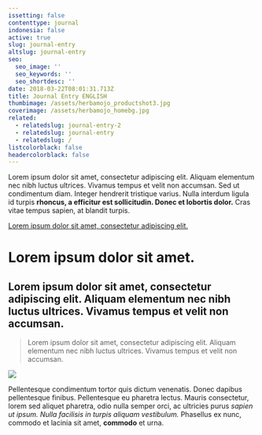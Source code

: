 ```yaml
---
issetting: false
contenttype: journal
indonesia: false
active: true
slug: journal-entry
altslug: journal-entry
seo:
  seo_image: ''
  seo_keywords: ''
  seo_shortdesc: ''
date: 2018-03-22T08:01:31.713Z
title: Journal Entry ENGLISH
thumbimage: /assets/herbamojo_productshot3.jpg
coverimage: /assets/herbamojo_homebg.jpg
related:
  - relatedslug: journal-entry-2
  - relatedslug: journal-entry
  - relatedslug: /
listcolorblack: false
headercolorblack: false
---
```


Lorem ipsum dolor sit amet, consectetur adipiscing elit. Aliquam elementum nec nibh luctus ultrices. Vivamus tempus et velit non accumsan. Sed ut condimentum diam. Integer hendrerit tristique varius. Nulla interdum ligula id turpis **rhoncus, a efficitur est sollicitudin. Donec et lobortis dolor.** Cras vitae tempus sapien, at blandit turpis.

[Lorem ipsum dolor sit amet, consectetur adipiscing elit. ](https://google.com)

# Lorem ipsum dolor sit amet.

## Lorem ipsum dolor sit amet, consectetur adipiscing elit. Aliquam elementum nec nibh luctus ultrices. Vivamus tempus et velit non accumsan.

> Lorem ipsum dolor sit amet, consectetur adipiscing elit. Aliquam elementum nec nibh luctus ultrices. Vivamus tempus et velit non accumsan.

![](/assets/herbamojo_productshot3.jpg)

Pellentesque condimentum tortor quis dictum venenatis. Donec dapibus pellentesque finibus. Pellentesque eu pharetra lectus. Mauris consectetur, lorem sed aliquet pharetra, odio nulla semper orci, ac ultricies purus _sapien ut ipsum. Nulla facilisis in turpis aliquam vestibulum._ Phasellus ex nunc, commodo et lacinia sit amet, **commodo** et urna.
